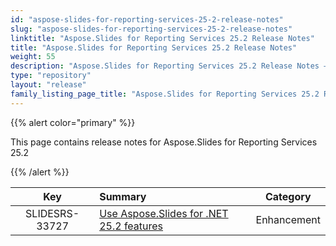 ```yaml
---
id: "aspose-slides-for-reporting-services-25-2-release-notes"
slug: "aspose-slides-for-reporting-services-25-2-release-notes"
linktitle: "Aspose.Slides for Reporting Services 25.2 Release Notes"
title: "Aspose.Slides for Reporting Services 25.2 Release Notes"
weight: 55
description: "Aspose.Slides for Reporting Services 25.2 Release Notes – the latest updates and fixes."
type: "repository"
layout: "release"
family_listing_page_title: "Aspose.Slides for Reporting Services 25.2 Release Notes"
---
```


{{% alert color="primary" %}} 

This page contains release notes for Aspose.Slides for Reporting Services 25.2

{{% /alert %}} 

|**Key** |**Summary** |**Category** |
| :-: | :- | :-: |
|SLIDESRS-33727|[Use Aspose.Slides for .NET 25.2 features](/slides/net/release-notes/2025/aspose-slides-for-net-25-2-release-notes/)|Enhancement||
